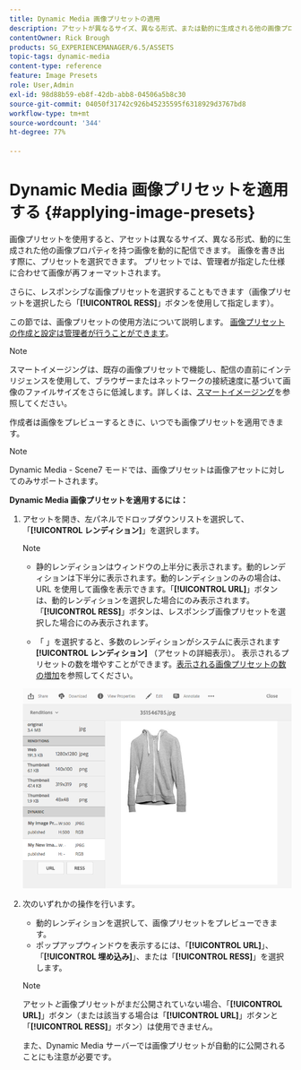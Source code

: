 ```yaml
---
title: Dynamic Media 画像プリセットの適用
description: アセットが異なるサイズ、異なる形式、または動的に生成される他の画像プロパティを使用して、動的に画像を配信できるようにする方法を説明します。
contentOwner: Rick Brough
products: SG_EXPERIENCEMANAGER/6.5/ASSETS
topic-tags: dynamic-media
content-type: reference
feature: Image Presets
role: User,Admin
exl-id: 98d88b59-eb8f-42db-abb8-04506a5b8c30
source-git-commit: 04050f31742c926b45235595f6318929d3767bd8
workflow-type: tm+mt
source-wordcount: '344'
ht-degree: 77%

---
```


# Dynamic Media 画像プリセットを適用する {#applying-image-presets}

画像プリセットを使用すると、アセットは異なるサイズ、異なる形式、動的に生成された他の画像プロパティを持つ画像を動的に配信できます。 画像を書き出す際に、プリセットを選択できます。 プリセットでは、管理者が指定した仕様に合わせて画像が再フォーマットされます。

さらに、レスポンシブな画像プリセットを選択することもできます（画像プリセットを選択したら「**[!UICONTROL RESS]**」ボタンを使用して指定します）。

この節では、画像プリセットの使用方法について説明します。 [画像プリセットの作成と設定は管理者が行うことができます](managing-image-presets.md)。

>[!NOTE]
>
>スマートイメージングは、既存の画像プリセットで機能し、配信の直前にインテリジェンスを使用して、ブラウザーまたはネットワークの接続速度に基づいて画像のファイルサイズをさらに低減します。詳しくは、[スマートイメージング](imaging-faq.md)を参照してください。

作成者は画像をプレビューするときに、いつでも画像プリセットを適用できます。

>[!NOTE]
>
>Dynamic Media - Scene7 モードでは、画像プリセットは画像アセットに対してのみサポートされます。

**Dynamic Media 画像プリセットを適用するには：**

1. アセットを開き、左パネルでドロップダウンリストを選択して、「**[!UICONTROL レンディション]**」を選択します。

   >[!NOTE]
   >
   >* 静的レンディションはウィンドウの上半分に表示されます。動的レンディションは下半分に表示されます。動的レンディションのみの場合は、URL を使用して画像を表示できます。「**[!UICONTROL URL]**」ボタンは、動的レンディションを選択した場合にのみ表示されます。「**[!UICONTROL RESS]**」ボタンは、レスポンシブ画像プリセットを選択した場合にのみ表示されます。
   >
   >* 「 」を選択すると、多数のレンディションがシステムに表示されます **[!UICONTROL レンディション]** （アセットの詳細表示）。 表示されるプリセットの数を増やすことができます。[表示される画像プリセットの数の増加](managing-image-presets.md#increasing-or-decreasing-the-number-of-image-presets-that-display)を参照してください。

   ![chlimage_1-208](assets/chlimage_1-208.png)

1. 次のいずれかの操作を行います。

   * 動的レンディションを選択して、画像プリセットをプレビューできます。
   * ポップアップウィンドウを表示するには、「**[!UICONTROL URL]**」、「**[!UICONTROL 埋め込み]**」、または「**[!UICONTROL RESS]**」を選択します。

   >[!NOTE]
   >
   >アセット&#x200B;*と*&#x200B;画像プリセットがまだ公開されていない場合、「**[!UICONTROL URL]**」ボタン（または該当する場合は「**[!UICONTROL URL]**」ボタンと「**[!UICONTROL RESS]**」ボタン）は使用できません。
   >
   >また、Dynamic Media サーバーでは画像プリセットが自動的に公開されることにも注意が必要です。
